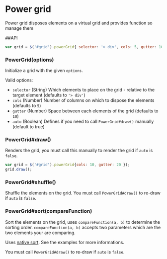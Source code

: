 Power grid
==========

Power grid disposes elements on a virtual grid and provides function so manage them

##API

```js
var grid = $('#grid').powerGrid{ selector: '> div', cols: 5, gutter: 10, auto: false });
```

### PowerGrid(options)

  Initialize a grid with the given `options`.

  Valid options:

   - `selector` (String) Which elements to place on the grid - relative to the target element (defaults to `'> div'`)
   - `cols` (Number) Number of columns on which to dispose the elements (defaults to `5`)
   - `gutter` (Number) Space between each elements of the grid (defaults to `10`)
   - `auto` (Boolean) Defines if you need to call `PowerGrid#draw()` manually (default to true)

### PowerGrid#draw()

  Renders the grid, you must call this manually to render the grid if `auto` is `false`.

```js
var grid = $('#grid').powerGrid{cols: 10, gutter: 20 });
grid.draw();
```

### PowerGrid#shuffle()

  Shuffle the elements on the grid. You must call `PowerGrid#draw()` to re-draw if `auto` is `false`.

### PowerGrid#sort(compareFunction)

  Sort the elements on the grid, uses `compareFunction(a, b)` to determine the sorting order.
  `compareFunction(a, b)` accepts two parameters which are the two elements your are comparing.

  Uses [native sort](https://developer.mozilla.org/en-US/docs/Web/JavaScript/Reference/Global_Objects/Array/sort).
  See the examples for more informations.

  You must call `PowerGrid#draw()` to re-draw if `auto` is `false`.


